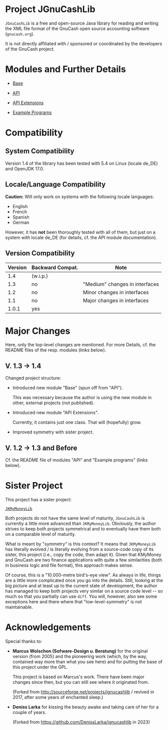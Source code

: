 Project JGnuCashLib
===================

`JGnuCashLib` is a free and open-source Java library for reading and writing the XML file format of the GnuCash open source accounting software (`gnucash.org`).

It is not directly affiliated with / sponsored or coordinated by the developers of the GnuCash project.

# Modules and Further Details

* [Base](https://github.com/jross765/jgnucashlib/tree/master/gnucash-base/README.md)

* [API](https://github.com/jross765/jgnucashlib/tree/master/gnucash-api/README.md)

* [API Extensions](https://github.com/jross765/jgnucashlib/tree/master/gnucash-api-ext/README.md)

* [Example Programs](https://github.com/jross765/jgnucashlib/tree/master/gnucash-api-examples/README.md)

# Compatibility
## System Compatibility
Version 1.4 of the library has been tested with 5.4 on Linux (locale de_DE) and 
OpenJDK 17.0.

## Locale/Language Compatibility
**Caution:** Will only work on systems with the following locale languages:

* English
* French
* Spanish
* German

However, it has **not** been thoroughly tested with all of them, but just on a system 
with locale de_DE (for details, cf. the API module documentation).

## Version Compatibility
| Version | Backward Compat. | Note                           |
|---------|------------------|--------------------------------|
| 1.4     | (w.i.p.)         |                                |
| 1.3     | no               | "Medium" changes in interfaces |
| 1.2     | no               | Minor changes in interfaces    |
| 1.1     | no               | Major changes in interfaces    |
| 1.0.1   | yes              |                                |

# Major Changes
Here, only the top-level changes are mentioned. For more Details, cf. the README files of the resp. modules (links below).

## V. 1.3 &rarr; 1.4
Changed project structure:

* Introduced new module "Base" (spun off from "API").

	This was necessary because the author is using the new module in other, external projects (not published).

* Introduced new module "API Extensions".

	Currently, it contains just one class. That will (hopefully) grow.

* Improved symmetry with sister project.

## V. 1.2 &rarr; 1.3 and Before
Cf. the README file of modules "API" and "Example programs" (links below).

# Sister Project
This project has a sister project: 

[`JKMyMoneyLib`](https://github.com/jross765/jkmymoneylib)

Both projects do not have the same level of maturity, `JGnuCashLib` is currently a little more 
advanced than `JKMyMoneyLib`. Obviously, the author strives to keep both projects symmetrical 
and to eventually have them both on a comparable level of maturity.

What is meant by "symmetry" is this context? It means that `JKMyMoneyLib` has literally evolved / 
is literally evolving from a source-code copy of its sister, this project (i.e., copy the code, 
then adapt it). Given that KMyMoney and GnuCash are two finance applications with quite a few 
similarities (both in business logic and file format), this approach makes sense. 

Of course, this is a "10.000-metre bird's-eye view". As always in life, things are a little more
complicated once you go into the details. Still, looking at the big picture and at least 
up to the current state of development, the author has managed to keep both projects very 
similar on a source code level -- so much so that you partially can use `diff`. You will, 
however, also see some exceptions here and there where that "low-level-symmetry" is not 
maintainable.

# Acknowledgements

Special thanks to:

* **Marcus Wolschon (Sofware-Design u. Beratung)** for the original version (from 2005) and 
  the pioneering work (which, by the way, contained way more than what you see here) and for 
  putting the base of this project under the GPL.

    This project is based on Marcus's work. There have been major changes since then, but you can still see where it originated from.

    (Forked from http://sourceforge.net/projects/jgnucashlib / revived in 2017, after some years of enchanted sleep.)

* **Deniss Larka** for kissing the beauty awake and taking care of her for a couple of years.

  (Forked from https://github.com/DenissLarka/jgnucashlib in 2023)
